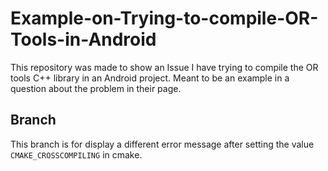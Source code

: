 # Example-on-Trying-to-compile-OR-Tools-in-Android
This repository was made to show an Issue I have trying to compile the OR tools C++ library in an Android project. Meant to be an example in a question about the problem in their page.

## Branch
This branch is for display a different error message after setting the value `CMAKE_CROSSCOMPILING` in cmake.